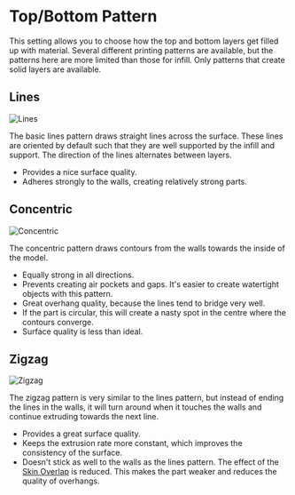 Top/Bottom Pattern
====
This setting allows you to choose how the top and bottom layers get filled up with material. Several different printing patterns are available, but the patterns here are more limited than those for infill. Only patterns that create solid layers are available.

Lines
---
![Lines](../images/top_bottom_pattern_lines.png)

The basic lines pattern draws straight lines across the surface. These lines are oriented by default such that they are well supported by the infill and support. The direction of the lines alternates between layers.
* Provides a nice surface quality.
* Adheres strongly to the walls, creating relatively strong parts.

Concentric
----
![Concentric](../images/top_bottom_pattern_concentric.png)

The concentric pattern draws contours from the walls towards the inside of the model.
* Equally strong in all directions.
* Prevents creating air pockets and gaps. It's easier to create watertight objects with this pattern.
* Great overhang quality, because the lines tend to bridge very well.
* If the part is circular, this will create a nasty spot in the centre where the contours converge.
* Surface quality is less than ideal.

Zigzag
---
![Zigzag](../images/top_bottom_pattern_zigzag.png)

The zigzag pattern is very similar to the lines pattern, but instead of ending the lines in the walls, it will turn around when it touches the walls and continue extruding towards the next line.
* Provides a great surface quality.
* Keeps the extrusion rate more constant, which improves the consistency of the surface.
* Doesn't stick as well to the walls as the lines pattern. The effect of the [Skin Overlap](skin_overlap.md) is reduced. This makes the part weaker and reduces the quality of overhangs.